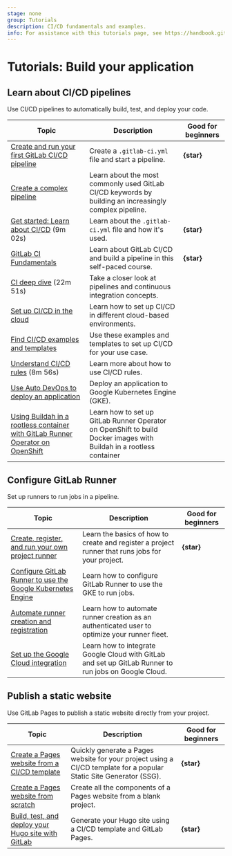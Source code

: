 ```yaml
---
stage: none
group: Tutorials
description: CI/CD fundamentals and examples.
info: For assistance with this tutorials page, see https://handbook.gitlab.com/handbook/product/ux/technical-writing/#assignments-to-other-projects-and-subjects.
---
```


# Tutorials: Build your application

## Learn about CI/CD pipelines

Use CI/CD pipelines to automatically build, test, and deploy your code.

| Topic | Description | Good for beginners |
|-------|-------------|--------------------|
| [Create and run your first GitLab CI/CD pipeline](../ci/quick_start/index.md) | Create a `.gitlab-ci.yml` file and start a pipeline. | **{star}** |
| [Create a complex pipeline](../ci/quick_start/tutorial.md) | Learn about the most commonly used GitLab CI/CD keywords by building an increasingly complex pipeline. |  |
| <i class="fa fa-youtube-play youtube" aria-hidden="true"></i> [Get started: Learn about CI/CD](https://www.youtube.com/watch?v=sIegJaLy2ug) (9m 02s) | Learn about the `.gitlab-ci.yml` file and how it's used. | **{star}** |
| [GitLab CI Fundamentals](https://university.gitlab.com/learn/learning-path/gitlab-ci-fundamentals) | Learn about GitLab CI/CD and build a pipeline in this self-paced course. | **{star}** |
| <i class="fa fa-youtube-play youtube" aria-hidden="true"></i> [CI deep dive](https://www.youtube.com/watch?v=ZVUbmVac-m8&list=PL05JrBw4t0KorkxIFgZGnzzxjZRCGROt_&index=27) (22m 51s) | Take a closer look at pipelines and continuous integration concepts. | |
| [Set up CI/CD in the cloud](../ci/examples/index.md#cicd-in-the-cloud) | Learn how to set up CI/CD in different cloud-based environments. | |
| [Find CI/CD examples and templates](../ci/examples/index.md#cicd-examples)  | Use these examples and templates to set up CI/CD for your use case. | |
| <i class="fa fa-youtube-play youtube" aria-hidden="true"></i> [Understand CI/CD rules](https://www.youtube.com/watch?v=QjQc-zeL16Q) (8m 56s) |  Learn more about how to use CI/CD rules. | |
| [Use Auto DevOps to deploy an application](../topics/autodevops/cloud_deployments/auto_devops_with_gke.md)  | Deploy an application to Google Kubernetes Engine (GKE). | |
| [Using Buildah in a rootless container with GitLab Runner Operator on OpenShift](../ci/docker/buildah_rootless_tutorial.md)  | Learn how to set up GitLab Runner Operator on OpenShift to build Docker images with Buildah in a rootless container | |

## Configure GitLab Runner

Set up runners to run jobs in a pipeline.

| Topic | Description | Good for beginners |
|-------|-------------|--------------------|
| [Create, register, and run your own project runner](create_register_first_runner/index.md) | Learn the basics of how to create and register a project runner that runs jobs for your project. | **{star}** |
| [Configure GitLab Runner to use the Google Kubernetes Engine](configure_gitlab_runner_to_use_gke/index.md) | Learn how to configure GitLab Runner to use the GKE to run jobs. | |
| [Automate runner creation and registration](automate_runner_creation/index.md) | Learn how to automate runner creation as an authenticated user to optimize your runner fleet.  | |
| [Set up the Google Cloud integration](set_up_gitlab_google_integration/index.md) | Learn how to integrate Google Cloud with GitLab and set up GitLab Runner to run jobs on Google Cloud.  | |

## Publish a static website

Use GitLab Pages to publish a static website directly from your project.

| Topic | Description | Good for beginners |
|-------|-------------|--------------------|
| [Create a Pages website from a CI/CD template](../user/project/pages/getting_started/pages_ci_cd_template.md) | Quickly generate a Pages website for your project using a CI/CD template for a popular Static Site Generator (SSG). | **{star}** |
| [Create a Pages website from scratch](../user/project/pages/getting_started/pages_from_scratch.md) | Create all the components of a Pages website from a blank project. | |
| [Build, test, and deploy your Hugo site with GitLab](../tutorials/hugo/index.md) | Generate your Hugo site using a CI/CD template and GitLab Pages. | **{star}** |
